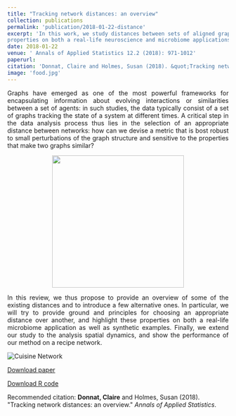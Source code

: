 ```yaml
---
title: "Tracking network distances: an overview"
collection: publications
permalink: 'publication/2018-01-22-distance'
excerpt: 'In this work, we study distances between sets of aligned graphs. In particular, we try to provide ground and principles for choosing an appropriate distance over another, and highlight these
properties on both a real-life neuroscience and microbiome applications, as well as synthetic examples.'
date: 2018-01-22
venue: ' Annals of Applied Statistics 12.2 (2018): 971-1012'
paperurl: 
citation: 'Donnat, Claire and Holmes, Susan (2018). &quot;Tracking network distances: an overview.&quot; <i> Annals of Applied Statistics 12.2 (2018): 971-1012</i>.'
image: 'food.jpg'
---
```



<p><div style="text-align: justify"> 
Graphs have emerged as one of the most powerful frameworks for encapsulating information about evolving interactions or similarities between a set of
agents: in such studies, the data typically consist of a set of graphs tracking the state of a system at different times.
A critical  step in the data analysis process thus lies in the selection of an appropriate distance between networks: how can we devise a metric that is bost robust to small perturbations of the graph structure and sensitive to the properties that make two graphs similar?
</div></p>

<p align="center">
<img src="http://donnate.github.io/images/distances1.jpg" alt="" width="300" height="300" />
</p>

<p><div style="text-align: justify"> 
In this review, we thus  propose to provide an overview of some of the
existing distances and to introduce a few alternative ones. In particular, we will try to provide ground
and principles for choosing an appropriate distance over another, and highlight these
properties on both a real-life microbiome application as well as synthetic examples. Finally, we extend our study to the analysis spatial dynamics, and show the performance of our method on a recipe network.
</div></p>

<img src="http://donnate.github.io/images/images_orig/food.jpg" alt="Cuisine Network"/>


[Download paper](http://donnate.github.io/files/distances.pdf)

[Download R code](https://github.com/donnate/TrackingNetworks)

Recommended citation: __Donnat, Claire__ and Holmes, Susan (2018). "Tracking network distances: an overview." <i>Annals of Applied Statistics</i>.
